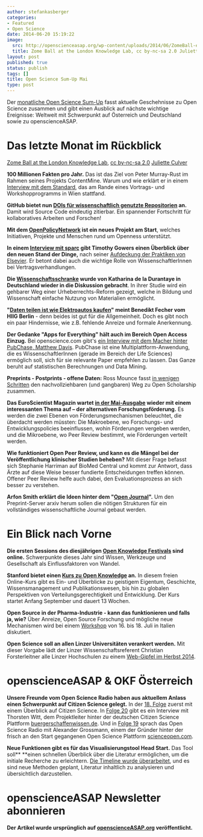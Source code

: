 ```yaml
---
author: stefankasberger
categories:
- Featured
- Open Science
date: 2014-06-20 15:19:22
image:
  src: http://openscienceasap.org/wp-content/uploads/2014/06/ZomeBall-e1402654725445-580x343.jpg
  title: Zome Ball at the London Knowledge Lab, cc by-nc-sa 2.0 Juliette Culver
layout: post
published: true
status: publish
tags: []
title: Open Science Sum-Up Mai
type: post
---
```


Der [monatliche Open Science Sum-Up](http://openscienceasap.org/social/monthly-sum-up/) fasst aktuelle Geschehnisse zu Open Science zusammen und gibt einen Ausblick auf nächste wichtige Ereignisse: Weltweit mit Schwerpunkt auf Österreich und Deutschland sowie zu openscienceASAP.

# Das letzte Monat im Rückblick

 [Zome Ball at the London Knowledge Lab](https://www.flickr.com/photos/julietteculver/4171649933), [cc by-nc-sa 2.0](https://creativecommons.org/licenses/by-nc-sa/2.0/) [Juliette Culver](https://www.flickr.com/photos/julietteculver/)

**100 Millionen Fakten pro Jahr.** Das ist das Ziel von Peter Murray-Rust im Rahmen seines Projekts ContentMine. Warum und wie erklärt er in einem [Interview mit dem Standard](http://derstandard.at/2000001938945/Wir-wollen-100MillionenFaktenim-Jahr-extrahieren?ref=article), das am Rande eines Vortrags- und Workshopprogramms in Wien stattfand.

**GitHub bietet nun [DOIs für wissenschaftlich genutzte Repositorien](https://github.com/blog/1840-improving-github-for-science) an.** Damit wird Source Code eindeutig zitierbar. Ein spannender Fortschritt für kollaboratives Arbeiten und Forschen!

**Mit dem [OpenPolicyNetwork](http://openpolicynetwork.org) ist ein neues Projekt am Start**, welches Initiativen, Projekte und Menschen rund um Openness unterstützt.

**In einem [Interview mit sparc](http://www.sparc.arl.org/news/beyond-boycott-qa-timothy-gowers) gibt Timothy Gowers einen Überblick über den neuen Stand der Dinge,** nach seiner [Aufdeckung der Praktiken von Elsevier](http://gowers.wordpress.com/2014/04/24/elsevier-journals-some-facts/#more-5430). Er betont dabei auch die wichtige Rolle von WissenschaftlerInnen bei Vertragsverhandlungen.

**Die [Wissenschaftsschranke](http://irights.info/artikel/neue-vorschlaege-alter-streit-wissenschaftsschranke-in-der-diskussion/23148) wurde von Katharina de la Durantaye in Deutschland wieder in die Diskussion gebracht**. In ihrer Studie wird ein gehbarer Weg einer Urheberrechts-Reform gezeigt, welche in Bildung und Wissenschaft einfache Nutzung von Materialien ermöglicht.

**"[Daten teilen ist wie Elektroautos kaufen](http://www.hiig.de/fehler-im-system-open-data-und-publikationsgetriebene-forschung/)" meint Benedikt Fecher vom HIIG Berlin** - denn beides ist gut für die Allgemeinheit. Doch es gibt noch ein paar Hindernisse, wie z.B. fehlende Anreize und formale Anerkennung.

**Der Gedanke "Apps for Everything" hält auch im Bereich Open Access Einzug.** Bei openscience.com gibt's [ein Interview mit dem Macher hinter PubChase, Matthew Davis](http://openscience.com/great-idea-app-interview-creator-pubchase/). PubChase ist eine Multiplattform-Anwendung, die es WissenschaftlerInnen (gerade im Bereich der Life Sciences) ermöglich soll, sich für sie relevante Paper empfehlen zu lassen. Das Ganze beruht auf statistischen Berechnungen und Data Mining.

**Preprints - Postprints - offene Daten:** Ross Mounce fasst [in wenigen Schritten](http://rossmounce.co.uk/2013/05/20/easy-steps-towards-open-scholarship/) den nachvollziehbaren (und gangbaren) Weg zu Open Scholarship zusammen.

**Das EuroScientist Magazin wartet [in der Mai-Ausgabe](http://euroscientist.com/2014/05/print-edition-special-issue-on-alternative-research-funding/) wieder mit einem interessanten Thema auf – der alternativen Forschungsförderung.** Es werden die zwei Ebenen von Förderungsmechanismen beleuchtet, die überdacht werden müssten: Die Makroebene, wo Forschungs- und Entwicklungspolicies beeinflussen, wohin Förderungen vergeben werden, und die Mikroebene, wo Peer Review bestimmt, wie Förderungen verteilt werden.

**Wie funktioniert Open Peer Review, und kann es die Mängel bei der Veröffentlichung klinischer Studien beheben?** Mit dieser Frage befasst sich Stephanie Harriman auf BioMed Central und kommt zur Antwort, dass Ärzte auf diese Weise besser fundierte Entscheidungen treffen können. Offener Peer Review helfe auch dabei, den Evaluationsprozess an sich besser zu verstehen.

**Arfon Smith erklärt die Ideen hinter dem "[Open Journal](http://lj.libraryjournal.com/2014/05/publishing/opening-the-books-arfon-smith-on-how-easy-peer-review-can-turn-repositories-into-journals/)".** Um den Preprint-Server arxiv herum sollen die nötigen Strukturen für ein vollständiges wissenschaftliche Journal gebaut werden.

# Ein Blick nach Vorne

**Die ersten Sessions des diesjährigen [Open Knowledge Festivals](http://2014.okfestival.org/festival-programme/) sind online.** Schwerpunkte dieses Jahr sind Wissen, Werkzeuge und Gesellschaft als Einflussfaktoren von Wandel.

**Stanford bietet einen [Kurs zu Open Knowledge](https://class.stanford.edu/courses/Education/OpenKnowledge/Fall2014/about#) an.** In diesem freien Online-Kurs gibt es Ein- und Überblicke zu geistigem Eigentum, Geschichte, Wissensmanagement und Publikationswesen, bis hin zu globalen Perspektiven von Verteilungsgerechtigkeit und Entwicklung. Der Kurs startet Anfang September und dauert 13 Wochen.

**Open Source in der Pharma-Industrie - kann das funktionieren und falls ja, wie?** Über Anreize, Open Source Forschung und mögliche neue Mechanismen wird bei einem [Workshop](http://intermolecular.wordpress.com/2014/05/13/open-source-pharma-and-prizes/) von 16. bis 18. Juli in Italien diskutiert.

**Open Science soll an allen Linzer Universitäten verankert werden.** Mit dieser Vorgabe lädt der Linzer Wissenschaftsreferent Christian Forsterleitner alle Linzer Hochschulen zu einem [Web-Gipfel im Herbst 2014](http://opencommons.public1.linz.at/freie-wissenschaft-einladung-zu-linzer-%E2%80%9Eweb-gipfel%E2%80%9C-im-herbst-2014).

# openscienceASAP & OKF Österreich

**Unsere Freunde vom Open Science Radio haben aus aktuellem Anlass einen Schwerpunkt auf Citizen Science gelegt.** In der [18\. Folge](http://www.openscienceradio.de/2014/05/20/osr018-citizen-science/) zuerst mit einem Überblick auf Citizen Science. In [ Folge 20](http://www.openscienceradio.de/2014/05/20/osr020-buerger-schaffen-wissen/) gibt es ein Interview mit Thorsten Witt, dem Projektleiter hinter der deutschen Citizen Science Plattform [buergerschaffenwissen.de](http://buergerschaffenwissen.de/). Und in [Folge 19](http://www.openscienceradio.de/2014/05/20/osr019-science-open/) sprach das Open Science Radio mit Alexander Grossmann, einem der Gründer hinter der frisch an den Start gegangenen Open Science Plattform [scienceopen.com](http://www.scienceopen.com).

**Neue Funktionen gibt es für das Visualisierungstool Head Start.** Das Tool soll** **einen schnellen Überblick über die Literatur ermöglichen, um die initiale Recherche zu erleichtern. [Die Timeline wurde überarbeitet](http://science.okfn.org/2014/04/29/whats-new-in-head-start/), und es sind neue Methoden geplant, Literatur inhaltlich zu analysieren und übersichtlich darzustellen.

# openscienceASAP Newsletter abonnieren

**Der Artikel wurde ursprünglich auf [openscienceASAP.org](http://openscienceasap.org/stream/2014/06/17/open-science-sum-up-mai) veröffentlicht.**